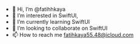 - 👋 Hi, I’m @fatihhkaya
- 👀 I’m interested in SwiftUI,
- 🌱 I’m currently learning  SwiftUI
- 💞️ I’m looking to collaborate on SwiftUI
- 📫 How to reach me fatihkaya55.48@icloud.com

<!---
fatihhkaya/fatihhkaya is a ✨ special ✨ repository because its `README.md` (this file) appears on your GitHub profile.
You can click the Preview link to take a look at your changes.
--->
